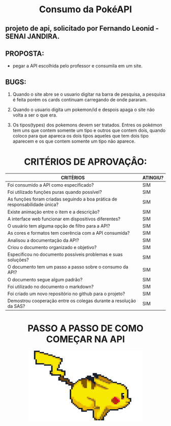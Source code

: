 <h1 align="center"> Consumo da PokéAPI </h1>

## projeto de api, solicitado por Fernando Leonid - SENAI JANDIRA.

## PROPOSTA:

* pegar a API escolhida pelo professor e consumila em um site.

## BUGS:

1. Quando o site abre se o usuario digitar na barra de pesquisa, a pesquisa é feita porém os cards continuam carregando de onde pararam.

2. Quando o usuario digita um pokemon/id e despois apaga o site não volta a ser o que era.

3. Os tipos(types) dos pokemons devem ser tratados. Entres os pokémon tem uns que contem somente um tipo e outros que contem dois, quando coloco para que apareca os dois tipos aqueles que tem dois tipo aparecem e os que contem somente um tipo não aparece.

<h1 align="center"> CRITÉRIOS DE APROVAÇÂO: </h1>

CRITÈRIOS | ATINGIU?
----------|----------
Foi consumido a API como especificado? | SIM
Foi utilizado funções puras quando possível? | SIM
As funções foram criadas seguindo a boa prática de responsabilidade única? | SIM
Existe animação entre o item e a descrição? | SIM
A interface web funcionar em dispositivos diferentes? | SIM
O usuário tem alguma opção de filtro para a API? | SIM
As cores e formatos tem coerência com a API consumida? | SIM
Analisou a documentação da API? | SIM
Criou o documento organizado e objetivo? | SIM
Especificou no documento possíveis problemas e suas soluções? | SIM
O documento tem um passo a passo sobre o consumo da API? | SIM
O documento segue algum padrão? | SIM
Foi utilizado no documento o markdown? | SIM
Foi criado um novo repositório no github para o projeto? | SIM
Demostrou cooperação entre os colegas durante a resolução da SAS? | SIM

<h1 align="center"> PASSO A PASSO DE COMO COMEÇAR NA API </h1>











<p align="center">
  <img align="center" width="360" height="222" src="https://github.com/everson296/8-PokeApi/blob/master/pikachu.gif">
</p>
